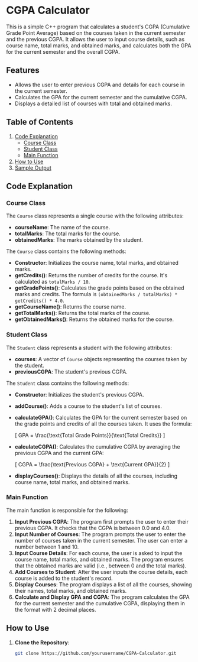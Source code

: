 # CGPA Calculator

This is a simple C++ program that calculates a student's CGPA (Cumulative Grade Point Average) based on the courses taken in the current semester and the previous CGPA. It allows the user to input course details, such as course name, total marks, and obtained marks, and calculates both the GPA for the current semester and the overall CGPA.

## Features

- Allows the user to enter previous CGPA and details for each course in the current semester.
- Calculates the GPA for the current semester and the cumulative CGPA.
- Displays a detailed list of courses with total and obtained marks.

## Table of Contents

1. [Code Explanation](#code-explanation)
    - [Course Class](#course-class)
    - [Student Class](#student-class)
    - [Main Function](#main-function)
2. [How to Use](#how-to-use)
3. [Sample Output](#sample-output)

## Code Explanation

### Course Class

The `Course` class represents a single course with the following attributes:

- **courseName**: The name of the course.
- **totalMarks**: The total marks for the course.
- **obtainedMarks**: The marks obtained by the student.

The `Course` class contains the following methods:

- **Constructor**: Initializes the course name, total marks, and obtained marks.
- **getCredits()**: Returns the number of credits for the course. It's calculated as `totalMarks / 10`.
- **getGradePoints()**: Calculates the grade points based on the obtained marks and credits. The formula is `(obtainedMarks / totalMarks) * getCredits() * 4.0`.
- **getCourseName()**: Returns the course name.
- **getTotalMarks()**: Returns the total marks of the course.
- **getObtainedMarks()**: Returns the obtained marks for the course.

### Student Class

The `Student` class represents a student with the following attributes:

- **courses**: A vector of `Course` objects representing the courses taken by the student.
- **previousCGPA**: The student's previous CGPA.

The `Student` class contains the following methods:

- **Constructor**: Initializes the student's previous CGPA.
- **addCourse()**: Adds a course to the student's list of courses.
- **calculateGPA()**: Calculates the GPA for the current semester based on the grade points and credits of all the courses taken. It uses the formula:
  
  \[
  GPA = \frac{\text{Total Grade Points}}{\text{Total Credits}}
  \]
  
- **calculateCGPA()**: Calculates the cumulative CGPA by averaging the previous CGPA and the current GPA:
  
  \[
  CGPA = \frac{\text{Previous CGPA} + \text{Current GPA}}{2}
  \]

- **displayCourses()**: Displays the details of all the courses, including course name, total marks, and obtained marks.

### Main Function

The main function is responsible for the following:

1. **Input Previous CGPA**: The program first prompts the user to enter their previous CGPA. It checks that the CGPA is between 0.0 and 4.0.
2. **Input Number of Courses**: The program prompts the user to enter the number of courses taken in the current semester. The user can enter a number between 1 and 10.
3. **Input Course Details**: For each course, the user is asked to input the course name, total marks, and obtained marks. The program ensures that the obtained marks are valid (i.e., between 0 and the total marks).
4. **Add Courses to Student**: After the user inputs the course details, each course is added to the student's record.
5. **Display Courses**: The program displays a list of all the courses, showing their names, total marks, and obtained marks.
6. **Calculate and Display GPA and CGPA**: The program calculates the GPA for the current semester and the cumulative CGPA, displaying them in the format with 2 decimal places.

## How to Use

1. **Clone the Repository**:
   ```bash
   git clone https://github.com/yourusername/CGPA-Calculator.git
